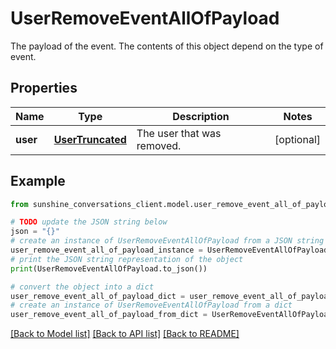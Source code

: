 # UserRemoveEventAllOfPayload

The payload of the event. The contents of this object depend on the type of event.

## Properties

Name | Type | Description | Notes
------------ | ------------- | ------------- | -------------
**user** | [**UserTruncated**](UserTruncated.md) | The user that was removed. | [optional] 

## Example

```python
from sunshine_conversations_client.model.user_remove_event_all_of_payload import UserRemoveEventAllOfPayload

# TODO update the JSON string below
json = "{}"
# create an instance of UserRemoveEventAllOfPayload from a JSON string
user_remove_event_all_of_payload_instance = UserRemoveEventAllOfPayload.from_json(json)
# print the JSON string representation of the object
print(UserRemoveEventAllOfPayload.to_json())

# convert the object into a dict
user_remove_event_all_of_payload_dict = user_remove_event_all_of_payload_instance.to_dict()
# create an instance of UserRemoveEventAllOfPayload from a dict
user_remove_event_all_of_payload_from_dict = UserRemoveEventAllOfPayload.from_dict(user_remove_event_all_of_payload_dict)
```
[[Back to Model list]](../README.md#documentation-for-models) [[Back to API list]](../README.md#documentation-for-api-endpoints) [[Back to README]](../README.md)



